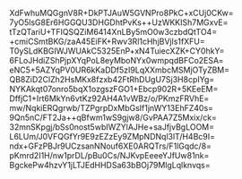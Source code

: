 XdFwhuMQGgnV8R+DkPTJAuW5GVNPro8PkC+xCUj0CKw=
7yO5lsG8Er6HGGQU3DHGDhtPvKs++UzWKKISh7MGxvE=
tTzQTariU+TFIQSQZiM6414XnLBy5mO0w3czbdQtTO4=
+cmiCSmtBKG/zaA45EiFK+Rwv3Rl1cHhjBVjls1fXFU=
T0ySLdKBGIWJWUAkC5325EnP+xN4TuiecXZK+CY0hkY=
6FLoJHdiZShPjpXYqPoL8eyMboNYx0wmpqdBFCo2ESA=
eNC5+5AZYqPV0UR6kKaDDf5zI9LqXXmbcMSMjOTyZBM=
QB8ZiD2ClZh2HsMKx8fzxb42FtRhDUgU7Sj3H8cpIYg=
NYKAkqt07onro5bqX1ozgszFGO1+Ebcp902R+5KEeEM=
DffjC1+Irt6MkYn6vtKz92AH4A1vWBz/o/PKmzFRVhE=
mw/NqkiERQgrwb/TZPgrpDxMbGsIf1jnWY13EhFZ40s=
9Qn5nC/FT2Ja++qBfwm1wS9gjw8/GvPAA7Z5Mxix/ck=
32mnSKpgj/bSs0nost5wbIWZYlAJHe+saJfjvBgLOOM=
L6LUm/J0VFQGfYr9E9zEZzEy9ZMpNDNql3lT/H4Bc9I=
ndx+GFzPBJr9UCzsanNNouf6XE0ARQTrs/F1lGqdc/8=
pKmrd2I1H/nw1prDL/pBu0Cs/NJKvpEeeeYJfUw81nk=
BgckePw4hzvY1jLTJEdHHDSa63bBOj79MlgLqlknvqs=
